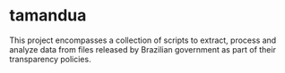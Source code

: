 # tamandua
This project encompasses a collection of scripts to extract, process and analyze data from files released by Brazilian government as part of their transparency policies.
